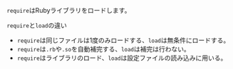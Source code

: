 `require`はRubyライブラリをロードします。

`require`と`load`の違い
* `require`は同じファイルは1度のみロードする、`load`は無条件にロードする。
* `require`は`.rb`や`.so`を自動補完する、`load`は補完は行わない。
* `require`はライブラリのロード、`load`は設定ファイルの読み込みに用いる。
